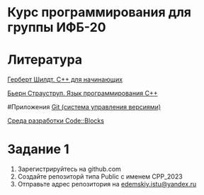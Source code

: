# Курс программирования для группы ИФБ-20

# Литература
[Герберт Шилдт. C++ для начинающих](https://disk.yandex.ru/i/K8rqnCX_QZ2hQw)

[Бьерн Страуструп. Язык программирования С++](https://disk.yandex.ru/i/cEOSIjkIK_F7rQ)

#Приложения
[Git (система управления версиями)](https://git-scm.com/download/win)

[Среда разработки Code::Blocks](https://www.codeblocks.org/downloads/)


# Задание 1 
1. Зарегистрируйтесь на github.com
2. Создайте репозиторй типа Public с именем CPP_2023
3. Отправьте адрес репозитория на edemskiy.istu@yandex.ru
